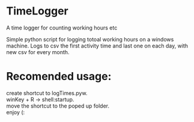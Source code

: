 # TimeLogger
A time logger for counting working hours etc

Simple python script for logging totoal working hours on a windows machine.
Logs to csv the first activity time and last one on each day, with new csv for every month.

# Recomended usage:
create shortcut to logTimes.pyw.  
winKey + R -> shell:startup.  
move the shortcut to the poped up folder.  
enjoy (:  
